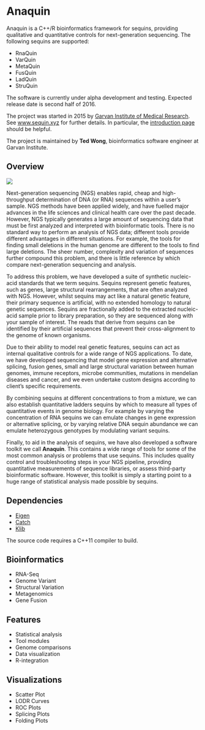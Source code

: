 Anaquin
=======

Anaquin is a C++/R bioinformatics framework for sequins, providing qualitative and quantitative controls for next-generation sequencing. The following sequins are supported:

<ul>
<li>RnaQuin
<li>VarQuin
<li>MetaQuin
<li>FusQuin
<li>LadQuin
<li>StruQuin
</ul>

The software is currently under alpha development and testing. Expected release date is second half of 2016.

The project was started in 2015 by <a href='https://www.google.com.au/url?sa=t&rct=j&q=&esrc=s&source=web&cd=1&cad=rja&uact=8&ved=0CB4QFjAAahUKEwiWt5b-7p3IAhWEjJQKHcxhDMg&url=http%3A%2F%2Fwww.garvan.org.au%2F&usg=AFQjCNF03pFvjJsIYqEbmxMV3SBTC5PJxg&sig2=jxHlEHfy_CNSJ4cZyVfvVQ'>Garvan Institute of Medical Research</a>. See <a href='www.sequin.xyz'>www.sequin.xyz</a> for further details. In particular, the <a href='www.sequin.xyz/about/introduction/'>introduction page</a> should be helpful.

The project is maintained by <b>Ted Wong</b>, bioinformatics software engineer at Garvan Institute.

## Overview

<img src='http://www.anaquin.org/wp-content/uploads/2015/07/About_Intro_F1_3.svg'>

Next-generation sequencing (NGS) enables rapid, cheap and high-throughput determination of DNA (or RNA) sequences within a user’s sample. NGS methods have been applied widely, and have fuelled major advances in the life sciences and clinical health care over the past decade. However, NGS typically generates a large amount of sequencing data that must be first analyzed and interpreted with bioinformatic tools. There is no standard way to perform an analysis of NGS data; different tools provide different advantages in different situations. For example, the tools for finding small deletions in the human genome are different to the tools to find large deletions. The sheer number, complexity and variation of sequences further compound this problem, and there is little reference by which compare next-generation sequencing and analysis.

To address this problem, we have developed a suite of synthetic nucleic-acid standards that we term sequins. Sequins represent genetic features, such as genes, large structural rearrangements, that are often analyzed with NGS. However, whilst sequins may act like a natural genetic feature, their primary sequence is artificial, with no extended homology to natural genetic sequences. Sequins are fractionally added to the extracted nucleic-acid sample prior to library preparation, so they are sequenced along with your sample of interest. The reads that derive from sequins can be identified by their artificial sequences that prevent their cross-alignment to the genome of known organisms. 

Due to their ability to model real genetic features, sequins can act as internal qualitative controls for a wide range of NGS applications. To date, we have developed sequencing that model gene expression and alternative splicing, fusion genes, small and large structural variation between human genomes, immune receptors, microbe communities, mutations in mendelian diseases and cancer, and we even undertake custom designs according to client’s specific requirements.

By combining sequins at different concentrations to from a mixture, we can also establish quantitative ladders sequins by which to measure all types of quantitative events in genome biology. For example by varying the concentration of RNA sequins we can emulate changes in gene expression or alternative splicing, or by varying relative DNA sequin abundance we can emulate heterozygous genotypes by modulating variant sequins.

Finally, to aid in the analysis of sequins, we have also developed a software toolkit we call <b>Anaquin</b>. This contains a wide range of tools for some of the most common analysis or problems that use sequins. This includes quality control and troubleshooting steps in your NGS pipeline, providing quantitative measurements of sequence libraries, or assess third-party bioinformatic software. However, this toolkit is simply a starting point to a huge range of statistical analysis made possible by sequins.

## Dependencies

<ul>
<li> <a href='http://eigen.tuxfamily.org'>Eigen</a>
<li> <a href='https://github.com/philsquared/Catch'>Catch</a>
<li> <a href='https://github.com/attractivechaos/klib'>Klib</a>
</ul>

The source code requires a C++11 compiler to build.

## Bioinformatics

<ul>
<li>RNA-Seq</li>
<li>Genome Variant</li>
<li>Structural Variation</li>
<li>Metagenomics</li>
<li>Gene Fusion</li>
</ul>

## Features

<ul>
<li> Statistical analysis</li>
<li> Tool modules</li>
<li> Genome comparisons</li>
<li> Data visualization</li>
<li> R-integration</li>
</ul>

## Visualizations

<ul>
<li> Scatter Plot</li>
<li> LODR Curves</li>
<li> ROC Plots</li>
<li> Splicing Plots</li>
<li> Folding Plots</li>
</ul>
